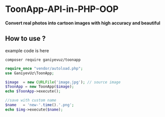 # ToonApp-API-in-PHP-OOP

**Convert real photos into cartoon images with high accuracy and beautiful**

## **How to use ?**

example code is here

```shell
composer require ganiyevuz/toonapp
```

```php
require_once "vendor/autoload.php";
use GaniyevUz\ToonApp;

$image  = new CURLFile('image.jpg'); // source image
$ToonApp = new ToonApp($image);
echo $ToonApp->execute();

//save with custom name
$name   = 'new-'.time().'.png';
echo $img->execute($name);
```
